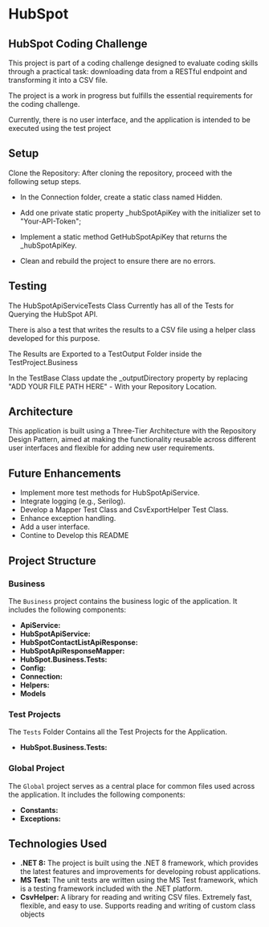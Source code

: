 # HubSpot
## HubSpot Coding Challenge 

This project is part of a coding challenge designed to evaluate coding skills through a practical task: downloading data from a RESTful endpoint and transforming it into a CSV file. 

The project is a work in progress but fulfills the essential requirements for the coding challenge. 

Currently, there is no user interface, and the application is intended to be executed using the test project

## Setup
Clone the Repository: After cloning the repository, proceed with the following setup steps.

- In the Connection folder, create a static class named Hidden.

- Add one private static property _hubSpotApiKey with the initializer set to "Your-API-Token";

- Implement a static method GetHubSpotApiKey that returns the _hubSpotApiKey.

- Clean and rebuild the project to ensure there are no errors.

## Testing
The HubSpotApiServiceTests Class Currently has all of the Tests for Querying the HubSpot API. 

There is also a test that writes the results to a CSV file using a helper class developed for this purpose.

The Results are Exported to a TestOutput Folder inside the TestProject.Business

In the TestBase Class update the _outputDirectory property by replacing "ADD YOUR FILE PATH HERE" - With your Repository Location.

## Architecture
This application is built using a Three-Tier Architecture with the Repository Design Pattern, aimed at making the functionality reusable across different user interfaces and flexible for adding new user requirements.

## Future Enhancements 
- Implement more test methods for HubSpotApiService.
- Integrate logging (e.g., Serilog).
- Develop a Mapper Test Class and CsvExportHelper Test Class.
- Enhance exception handling.
- Add a user interface.
- Contine to Develop this README

## Project Structure
### Business
The `Business` project contains the business logic of the application. It includes the following components:
- **ApiService:**
- **HubSpotApiService:**
- **HubSpotContactListApiResponse:**
- **HubSpotApiResponseMapper:**
- **HubSpot.Business.Tests:**
- **Config:**
- **Connection:**
- **Helpers:**
- **Models**
  
### Test Projects
The `Tests` Folder Contains all the Test Projects for the Application.
- **HubSpot.Business.Tests:**

### Global Project
The `Global` project serves as a central place for common files used across the application. It includes the following components:
- **Constants:**
- **Exceptions:**

## Technologies Used
- **.NET 8:** The project is built using the .NET 8 framework, which provides the latest features and improvements for developing robust applications.
- **MS Test:** The unit tests are written using the MS Test framework, which is a testing framework included with the .NET platform.
- **CsvHelper:** A library for reading and writing CSV files. Extremely fast, flexible, and easy to use. Supports reading and writing of custom class objects
